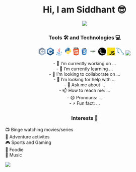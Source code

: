 <h1 align="center">Hi, I am Siddhant 😎</h1>

<p align="center">
  <img src="https://media.giphy.com/media/p4NLw3I4U0idi/giphy.gif">
</p>

<h3 align="center">Tools 🛠️ and Technologies 💻</h3>
<p align="center">
  <img height="25" src="https://github.com/sidvsukhi/sidvsukhi/blob/master/images/c.svg">
  <img height="25" src="https://github.com/sidvsukhi/sidvsukhi/blob/master/images/cpp.svg">
  <img height="25" src="https://github.com/sidvsukhi/sidvsukhi/blob/master/images/java-original.svg">
  <img height="25" src="https://github.com/sidvsukhi/sidvsukhi/blob/master/images/python-original.svg">
  <img height="25" src="https://github.com/sidvsukhi/sidvsukhi/blob/master/images/html5.svg">
  <img height="25" src="https://github.com/sidvsukhi/sidvsukhi/blob/master/images/css.svg">
  <img height="25" src="https://github.com/sidvsukhi/sidvsukhi/blob/master/images/nodejs.jpg">
  <img height="25" src="https://github.com/sidvsukhi/sidvsukhi/blob/master/images/flask.png">
  <img height="25" src="https://github.com/sidvsukhi/sidvsukhi/blob/master/images/javascript.svg">
  <img height="25" src="https://github.com/sidvsukhi/sidvsukhi/blob/master/images/mysql.svg">
  <img height="25" src="https://github.com/sidvsukhi/sidvsukhi/blob/master/images/postresql.svg">
</p>


<p align="center">
- 🔭 I’m currently working on ...<br/>
- 🌱 I’m currently learning ...<br/>
- 👯 I’m looking to collaborate on ...<br/>
- 🤔 I’m looking for help with ...<br/>
- 💬 Ask me about ...<br/>
- 📫 How to reach me: ...<br/>
- 😄 Pronouns: ...<br/>
- ⚡ Fun fact: ...
</p>

<h3 align="center">Interests 🤩</h3>
<p float="left">
  📺 Binge watching movies/series <br/>
  🎢 Adventure activites <br/>
  🎮 Sports and Gaming <br/>
  🍔 Foodie <br/> 
  🎼 Music <br/> </p>
</p>
<img float="right" src="https://media.giphy.com/media/j3HQ1zWosr1NS/giphy.gif">
